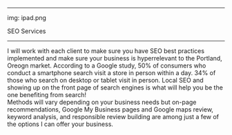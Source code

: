  ---

img: ipad.png

SEO Services 

---
  I will work with each client to make sure you have SEO best practices implemented and make sure your business is hyperrelevant to the Portland, Oreogn market. According to a Google study, 50% of consumers who conduct a smartphone search visit a store in person within a day. 34% of those who search on desktop or tablet visit in person. Local SEO and showing up on the front page of search engines is what will help you be the one benefiting from search! 
  <br /> 
  Methods will vary depending on your business needs but on-page recommendations, Google My Business pages and Google maps review, keyword analysis, and responsible review building are among just a few of the options I can offer your business. 